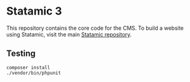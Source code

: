 # Statamic 3

This repository contains the core code for the CMS. To build a website using Statamic, visit the main [Statamic repository](https://github.com/statamic/three-statamic).


## Testing

```
composer install
./vendor/bin/phpunit
```